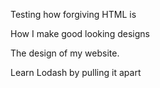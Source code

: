 Testing how forgiving HTML is

How I make good looking designs

The design of my website.

Learn Lodash by pulling it apart